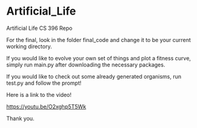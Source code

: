# Artificial_Life
Artificial Life CS 396 Repo 



For the final, look in the folder final_code and change it to be your current working directory.

If you would like to evolve your own set of things and plot a fitness curve, simply run main.py after downloading the necessary packages.

If you would like to check out some already generated organisms, run test.py and follow the prompt!

Here is a link to the video! 

https://youtu.be/O2xghp5T5Wk

Thank you.

